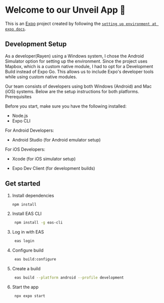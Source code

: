 # Welcome to our Unveil App 👋

This is an [Expo](https://expo.dev) project created by following the [`setting up environment at expo docs`](https://docs.expo.dev/get-started/set-up-your-environment/?platform=android&device=simulated&mode=development-build).

## Development Setup

As a developer(Rayen) using a Windows system, I chose the Android Simulator option for setting up the environment. Since the project uses Mapbox, which is a custom native module, I had to opt for a Development Build instead of Expo Go. This allows us to include Expo's developer tools while using custom native modules.

Our team consists of developers using both Windows (Android) and Mac (iOS) systems. Below are the setup instructions for both platforms.
Prerequisites

Before you start, make sure you have the following installed:

- Node.js
- Expo CLI

For Android Developers:

- Android Studio (for Android emulator setup)

For iOS Developers:

- Xcode (for iOS simulator setup)

- Expo Dev Client (for development builds)

## Get started

1. Install dependencies

   ```bash
   npm install
   ```

2. Install EAS CLI

   ```bash
    npm install -g eas-cli
   ```

3. Log in with EAS

   ```bash
    eas login
   ```

4. Configure build

   ```bash
    eas build:configure
   ```

5. Create a build

   ```bash
    eas build --platform android --profile development
   ```

6. Start the app

   ```bash
    npx expo start
   ```
